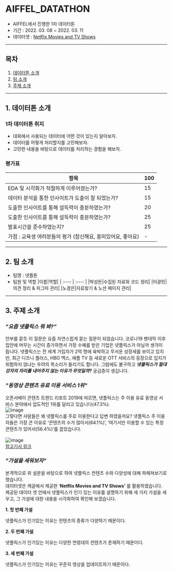 # AIFFEL_DATATHON
 * AIFFEL에서 진행한 1차 데이터톤
 * 기간 : 2022. 03. 08 ~ 2022. 03. 11
 * 데이터셋 : [Netflix Movies and TV Shows](https://www.kaggle.com/datasets/shivamb/netflix-shows)
***
## 목차
1. [데이터톤 소개](#1.-데이터톤-소개)
2. [팀 소개](#2.-팀-소개)
3. [주제 소개](#3.-주제-소개)
***
## 1. 데이터톤 소개
### 1차 데이터톤 취지
 * 대회에서 사용되는 데이터에 어떤 것이 있는지 알아보자.
 * 데이터를 어떻게 처리할지를 고민해보자.
 * 고민한 내용을 바탕으로 데이터를 처리하는 경험을 해보자.
### 평가표
|항목|100|
|---|---|
|EDA 및 시각화가 적절하게 이루어졌는가?|15|
|데이터 분석을 통한 인사이트가 도출이 잘 되었는가?|15|
|도출한 인사이트를 통해 설득력이 충분하였는가?|20|
|도출한 인사이트를 통해 설득력이 충분하였는가?|25|
|발표시간을 준수하였는지?|25|
|가점 : 교육생 여러분들의 평가 (참신해요, 흥미있어요, 좋아요)|-|
***
## 2. 팀 소개
* 팀명 : 넷플톤
* 팀원 및 역할
  |이름|역할|
  | :---: | :---: |
  |박성돈|수집된 자료와 코드 정리|
  |이광민|의견 정리 & 피그마 관리|
  |노경은|자료찾기 & 노션 페이지 관리|
***
## 3. 주제 소개
### _"요즘 넷플릭스 뭐 봐?”_

안부를 묻듯 이 질문은 요즘 자연스럽게 묻는 질문이 되었습니다. 코로나19 팬데믹 이후 집안에 머무는 시간이 증가하면서 가장 수혜를 받은 기업은 넷플릭스가 아닐까 생각이 듭니다. 넷플릭스는 전 세계 가입자가 2억 명에 육박하고 무서운 성장세를 보이고 있지만, 최근 디즈니 플러스, HBO 맥스, 애플 TV 등 새로운 OTT 서비스의 등장으로 입지가 위험하지 않냐는 우려의 목소리가 들리기도 합니다. 그럼에도 불구하고 ***넷플릭스가 절대 강자의 자리를 내어주지 않는 이유가 무엇일까?*** 궁금증이 생깁니다.

### _"동영상 콘텐츠 유료 이용 서비스 1위"_

오픈서베이 콘텐츠 트렌드 리포트 2019에 따르면, 넷플릭스는 주 이용 유료 동영상 서비스 분야에서 압도적인 1위를 달리고 있습니다(47.3%).<br>
![image](https://user-images.githubusercontent.com/96903792/192310539-253870f9-654b-47f4-a1c3-349dd354ecc2.png)<br>
그렇다면 사람들은 왜 넷플릭스를  주로 이용한다고 답변 하였을까요? 넷플릭스 주 이용자들은 가장 큰 이유로 ‘콘텐츠의 수가 많아서(64.1%)’, ‘여기서만 이용할 수 있는 특정 콘텐츠가 있어서(56.4%)’를 꼽았습니다.<br>
<br>
![image](https://user-images.githubusercontent.com/96903792/192310848-86b42219-2817-4730-bf81-18c17feadbca.png)<br>
[참고기사 링크](https://blog.opensurvey.co.kr/article/contents-trend-2019/)

### _"가설을 세워보자"_
본격적으로 위 설문을 바탕으로 하여 넷플릭스 컨텐츠 수와 다양성에 대해 파헤쳐보기로 했습니다.  
데이터셋은 캐글에서 제공한 ‘****Netflix Movies and TV Shows’**** 를 활용하였습니다.  
제공된 데이터 셋 안에서 넷플릭스가 인기 있는 이유를 설명하기 위해 세 가지 가설을 세우고, 그 가설에 대한 내용을 시각화하여 확인해 보겠습니다.

**1. 첫 번째 가설**

넷플릭스가 인기있는 이유는 컨텐츠의 종류가 다양하기 때문이다.

**2. 두 번째 가설**

넷플릭스가 인기있는 이유는 다양한 연령대의 컨텐츠가 존재하기 때문이다.

**3. 세 번째 가설**

넷플릭스가 인기있는 이유는 꾸준히 영상을 업데이트하기 때문이다.
